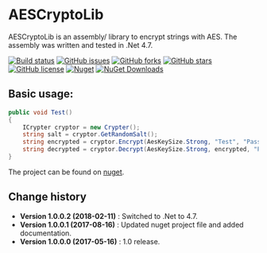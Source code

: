 AESCryptoLib
====================================

AESCryptoLib is an assembly/ library to encrypt strings with AES.
The assembly was written and tested in .Net 4.7.

[![Build status](https://ci.appveyor.com/api/projects/status/a3ptt999etgpfutv?svg=true)](https://ci.appveyor.com/project/SeppPenner/aescryptolib)
[![GitHub issues](https://img.shields.io/github/issues/SeppPenner/AESCryptoLib.svg)](https://github.com/SeppPenner/AESCryptoLib/issues)
[![GitHub forks](https://img.shields.io/github/forks/SeppPenner/AESCryptoLib.svg)](https://github.com/SeppPenner/AESCryptoLib/network)
[![GitHub stars](https://img.shields.io/github/stars/SeppPenner/AESCryptoLib.svg)](https://github.com/SeppPenner/AESCryptoLib/stargazers)
[![GitHub license](https://img.shields.io/badge/license-AGPL-blue.svg)](https://raw.githubusercontent.com/SeppPenner/AESCryptoLib/master/License.txt)
[![Nuget](https://img.shields.io/badge/AESCryptoLib-Nuget-brightgreen.svg)](https://www.nuget.org/packages/HaemmerElectronics.SeppPenner.AESCryptoLib/)
[![NuGet Downloads](https://img.shields.io/nuget/dt/HaemmerElectronics.SeppPenner.AESCryptoLib.svg)](https://www.nuget.org/packages/HaemmerElectronics.SeppPenner.AESCryptoLib/)

## Basic usage:
```csharp
public void Test()
{
	ICrypter cryptor = new Crypter();
	string salt = cryptor.GetRandomSalt();
	string encrypted = cryptor.Encrypt(AesKeySize.Strong, "Test", "Password", salt);
	string decrypted = cryptor.Decrypt(AesKeySize.Strong, encrypted, "Password", salt);
}
```

The project can be found on [nuget](https://www.nuget.org/packages/HaemmerElectronics.SeppPenner.AESCryptoLib/).

Change history
--------------

* **Version 1.0.0.2 (2018-02-11)** : Switched to .Net to 4.7.
* **Version 1.0.0.1 (2017-08-16)** : Updated nuget project file and added documentation.
* **Version 1.0.0.0 (2017-05-16)** : 1.0 release.
